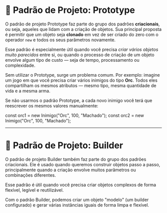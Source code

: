 # 🧬 Padrão de Projeto: Prototype

O padrão de projeto Prototype faz parte do grupo dos padrões **criacionais**, ou seja, aqueles que lidam com a criação de objetos. 
Sua principal proposta é permitir que um objeto seja **clonado** em vez de ser criado do zero com o operador `new` e todos os seus parâmetros novamente.

Esse padrão é especialmente útil quando você precisa *criar vários objetos muito parecidos* entre si, ou quando o processo de criação de um objeto envolve algum tipo de custo — seja de tempo, processamento ou complexidade.

Sem utilizar o Prototype, surge um problema comum. Por exemplo: imagine um jogo em que você precisa criar vários inimigos do tipo **Orc**. Todos eles compartilham os mesmos atributos — mesmo tipo, mesma quantidade de vida e a mesma arma.

Se não usarmos o padrão Prototype, a cada novo inimigo você terá que reescrever os mesmos valores manualmente:

const orc1 = new Inimigo("Orc", 100, "Machado");
const orc2 = new Inimigo("Orc", 100, "Machado");

----------------------------------------------------------------------------------------------------------------------------------------------------------------------------------------------------------------------------------------------------------------



# 🧱 Padrão de Projeto: Builder
O padrão de projeto Builder também faz parte do grupo dos padrões criacionais. Ele é usado quando queremos construir objetos passo a passo, principalmente quando a criação envolve muitos parâmetros ou combinações diferentes.

Esse padrão é útil quando você precisa criar objetos complexos de forma flexível, legível e reutilizável.

Com o padrão Builder, podemos criar um objeto "modelo" (um builder configurado) e gerar várias instâncias iguais de forma limpa e flexível.

